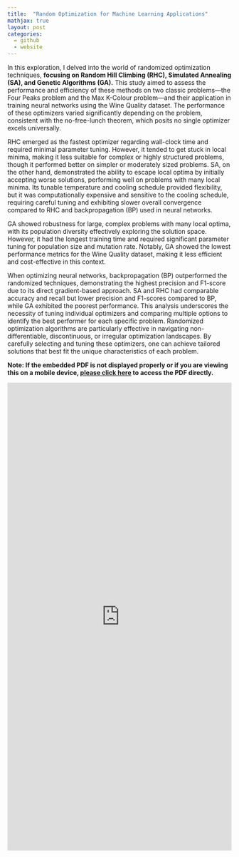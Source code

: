```yaml
---
title:  "Random Optimization for Machine Learning Applications"
mathjax: true
layout: post
categories: 
  = github
  - website
---
```


In this exploration, I delved into the world of randomized optimization techniques, **focusing on Random Hill Climbing (RHC), Simulated Annealing (SA), and Genetic Algorithms (GA).** This study aimed to assess the performance and efficiency of these methods on two classic problems—the Four Peaks problem and the Max K-Colour problem—and their application in training neural networks using the Wine Quality dataset. The performance of these optimizers varied significantly depending on the problem, consistent with the no-free-lunch theorem, which posits no single optimizer excels universally.

RHC emerged as the fastest optimizer regarding wall-clock time and required minimal parameter tuning. However, it tended to get stuck in local minima, making it less suitable for complex or highly structured problems, though it performed better on simpler or moderately sized problems. SA, on the other hand, demonstrated the ability to escape local optima by initially accepting worse solutions, performing well on problems with many local minima. Its tunable temperature and cooling schedule provided flexibility, but it was computationally expensive and sensitive to the cooling schedule, requiring careful tuning and exhibiting slower overall convergence compared to RHC and backpropagation (BP) used in neural networks.

GA showed robustness for large, complex problems with many local optima, with its population diversity effectively exploring the solution space. However, it had the longest training time and required significant parameter tuning for population size and mutation rate. Notably, GA showed the lowest performance metrics for the Wine Quality dataset, making it less efficient and cost-effective in this context.

When optimizing neural networks, backpropagation (BP) outperformed the randomized techniques, demonstrating the highest precision and F1-score due to its direct gradient-based approach. SA and RHC had comparable accuracy and recall but lower precision and F1-scores compared to BP, while GA exhibited the poorest performance. This analysis underscores the necessity of tuning individual optimizers and comparing multiple options to identify the best performer for each specific problem. Randomized optimization algorithms are particularly effective in navigating non-differentiable, discontinuous, or irregular optimization landscapes. By carefully selecting and tuning these optimizers, one can achieve tailored solutions that best fit the unique characteristics of each problem.


**Note: If the embedded PDF is not displayed properly or if you are viewing this on a mobile device, <a href="https://kodendaal.github.io/assets/random_optimization.pdf" target="_blank">please click here</a> to access the PDF directly.**

<iframe src="https://kodendaal.github.io/assets/random_optimization.pdf" type="application/pdf" style="overflow: false; -webkit-overflow-scrolling: touch; border: none;" scrolling="yes" width="100%" height="1050"> </iframe>

